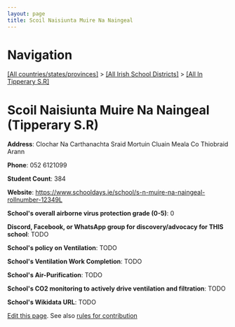 ```yaml
---
layout: page
title: Scoil Naisiunta Muire Na Naingeal
---
```

# Navigation

[[All countries/states/provinces]](../../..) > [[All Irish School Districts]](../..) > [[All In Tipperary S.R]](..)

# Scoil Naisiunta Muire Na Naingeal (Tipperary S.R)

**Address**: Clochar Na Carthanachta Sraid Mortuin Cluain Meala Co Thiobraid Arann

**Phone**: 052 6121099

**Student Count**: 384

**Website**: <https://www.schooldays.ie/school/s-n-muire-na-naingeal-rollnumber-12349L>

**School's overall airborne virus protection grade (0-5)**: 0

**Discord, Facebook, or WhatsApp group for discovery/advocacy for THIS school**: TODO

**School's policy on Ventilation**: TODO

**School's Ventilation Work Completion**: TODO

**School's Air-Purification**: TODO

**School's CO2 monitoring to actively drive ventilation and filtration**: TODO

**School's Wikidata URL**: TODO


[Edit this page](https://github.com/ventilate-schools/Ireland/edit/main/./Tipperary_S.R/Scoil_Naisiunta_Muire_Na_Naingeal.md). See also [rules for contribution](../../../contribution-rules/)